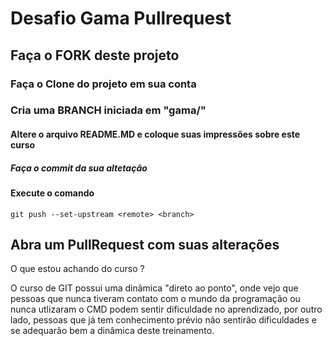 # Desafio Gama Pullrequest

## Faça o FORK deste projeto

### Faça o Clone do projeto em sua conta

### Cria uma BRANCH iniciada em "gama/"

#### Altere o arquivo README.MD e coloque suas impressões sobre este curso

##### Faça o commit da sua altetação

#### Execute o comando

`git push --set-upstream <remote> <branch>`

## Abra um PullRequest com suas alterações

O que estou achando do curso ?

O curso de GIT possui uma dinâmica "direto ao ponto", onde vejo que pessoas que nunca tiveram contato
com o mundo da programação ou nunca utlizaram o CMD podem sentir dificuldade no aprendizado, por outro lado,
pessoas que já tem conhecimento prévio não sentirão dificuldades e se adequarão bem a dinâmica deste treinamento.
